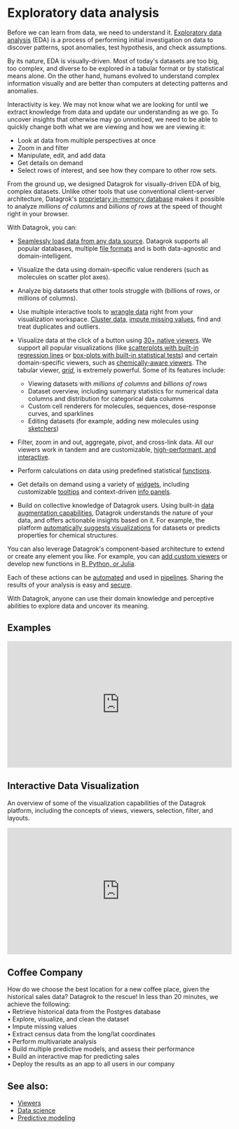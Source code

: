 <!-- TITLE: Exploratory data analysis -->
<!-- SUBTITLE: -->

# Exploratory data analysis

Before we can learn from data, we need to understand it. [Exploratory data analysis](https://en.wikipedia.org/wiki/Exploratory_data_analysis) (EDA) is a process of performing initial
investigation on data to discover patterns, spot anomalies, test hypothesis, and check assumptions.

By its nature, EDA is visually-driven. Most of today's datasets are too big, too complex, and diverse to be explored in
a tabular format or by statistical means alone. On the other hand, humans evolved to understand complex information
visually and are better than computers at detecting patterns and anomalies.

Interactivity is key. We may not know what we are looking for until we extract knowledge from data and update our
understanding as we go. To uncover insights that otherwise may go unnoticed, we need to be able to quickly change both
what we are viewing and how we are viewing it:

* Look at data from multiple perspectives at once
* Zoom in and filter
* Manipulate, edit, and add data
* Get details on demand
* Select rows of interest, and see how they compare to other row sets.

From the ground up, we designed Datagrok for visually-driven EDA of big, complex datasets. Unlike other tools that use
conventional client-server architecture, Datagrok's [proprietary in-memory database](../develop/advanced/performance.md#in-memory-database) makes it possible to analyze _millions of columns_ and
_billions of rows_ at the speed of thought right in your browser.

With Datagrok, you can:

* [Seamlessly load data from any data source](../access/importing-data.md). Datagrok supports all popular databases,
  multiple [file formats](../access/importing-data.md#supported-file-types) and is both data-agnostic and
  domain-intelligent. <!--TODO link to a section on domains once ready-->

* Visualize the data using domain-specific value renderers (such as molecules on scatter plot axes).

* Analyze big datasets that other tools struggle with (billions of rows, or millions of columns).

* Use multiple interactive tools to [wrangle data](../transform/data-wrangling.md) right from your visualization
  workspace. [Cluster data](cluster-data.md), [impute missing values](../transform/missing-values-imputation.md), find and treat duplicates and outliers.

* Visualize data at the click of a button using [30+ native viewers](../visualize/viewers.md). We support all popular
  visualizations (like [scatterplots with built-in regression lines](../visualize/viewers/scatter-plot.md#regression-line) or [box-plots with built-in statistical tests](../visualize/viewers/box-plot.md#t-test)) and certain domain-specific viewers, such as [chemically-aware   viewers](../domains/chem/chemically-aware-viewers.md). The tabular viewer, [_grid_](../visualize/viewers/grid.md), is extremely powerful. Some of its
  features include:

  * Viewing datasets with _millions of columns_ and _billions of rows_
  * Dataset overview, including summary statistics for numerical data columns and distribution for categorical data
    columns
  * Custom cell renderers for molecules, sequences, dose-response curves, and sparklines
  * Editing datasets (for example, adding new molecules using [sketchers](../domains/chem/sketcher.md))

* Filter, zoom in and out, aggregate, pivot, and cross-link data. All our viewers work in tandem and are customizable,
  [high-performant, and interactive](../develop/advanced/performance.md#viewers).

* Perform calculations on data using predefined statistical [functions](../overview/functions/function.md).
* Get details on demand using a variety of [widgets](../visualize/widgets.md), including customizable
  [tooltips](../explore/select-tooltip-columns.md#viewer-tooltips) and context-driven [info
  panels](../discover/info-panels.md).

* Build on collective knowledge of Datagrok users. Using built-in [data augmentation capabilities](../discover/data-augmentation.md), Datagrok
  understands the nature of your data, and offers actionable insights based on it. For example, the platform
  [automatically suggests visualizations](../visualize/view-layout.md#layout-suggestions) for datasets or predicts properties for chemical structures.

You can also leverage Datagrok's component-based architecture to extend or create any element you like. For example, you
  can [add custom viewers](../develop/how-to/develop-custom-viewer.md) or develop new functions in [R, Python, or Julia](../compute/scripting.md).

Each of these actions can be [automated](../overview/functions/function.md#macros) and used in
[pipelines](../access/data-pipeline.md). Sharing the results of your analysis is easy and
[secure](../govern/security.md).<!--TODO rewrite for clarity-->

With Datagrok, anyone can use their domain knowledge and perceptive abilities to explore data and uncover its meaning.

## Examples

<div class="card" style={{width:"512px",}}>
<iframe src="https://www.youtube.com/embed/67LzPsdNrEc?vq=hd1080&rel=0&color=white&autohide=0" width="512" height="288" frameborder="0"></iframe>
  <div class="card-body">
    <h2 class="card-title">Interactive Data Visualization</h3>
    <p class="card-text">An overview of some of the visualization capabilities of the Datagrok platform, including the concepts of views, viewers, selection, filter, and layouts.</p>
    </div>
</div>

<div class="card" style={{width:"512px",}}>
<iframe src="https://www.youtube.com/embed/tVwpRB8fikQ?vq=hd1080&rel=0&color=white&autohide=0" width="512" height="288" frameborder="0"></iframe>
  <div class="card-body">
    <h2 class="card-title">Coffee Company</h3>
    <p class="card-text">How do we choose the best location for a new coffee place, given the historical sales data? Datagrok to the rescue! In less than 20 minutes, we achieve the following:<br />
                         • Retrieve historical data from the Postgres database<br />
                         • Explore, visualize, and clean the dataset<br />
                         • Impute missing values<br />
                         • Extract census data from the long/lat coordinates<br />
                         • Perform multivariate analysis<br />
                         • Build multiple predictive models, and assess their performance<br />
                         • Build an interactive map for predicting sales<br />
                         • Deploy the results as an app to all users in our company<br />
    </p>
  </div>
</div>

## See also:

* [Viewers](../visualize/viewers.md)
* [Data science](../learn/data-science.md)
* [Predictive modeling](../learn/predictive-modeling.md)
